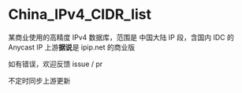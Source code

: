 # China_IPv4_CIDR_list
某商业使用的高精度 IPv4 数据库，范围是 中国大陆 IP 段，含国内 IDC 的 Anycast IP
上游**据说**是 ipip.net 的商业版

如有错误，欢迎反馈 issue / pr

不定时同步上游更新
